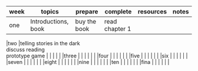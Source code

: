 |week   |topics   |prepare   |complete   |resources   |notes   |
|---|---|---|---|---|---|
|one    |Introductions, book|buy the book|read chapter 1   |   |   |

|two    |telling stories in the dark<br>discuss reading<br>prototype game   |   |   |   |   |
|three  |   |   |   |   |   |
|four   |   |   |   |   |   |
|five   |   |   |   |   |   |
|six    |   |   |   |   |   |
|seven  |   |   |   |   |   |
|eight  |   |   |   |   |   |
|nine   |   |   |   |   |   |
|ten    |   |   |   |   |   |
|fina   |   |   |   |   |   |
